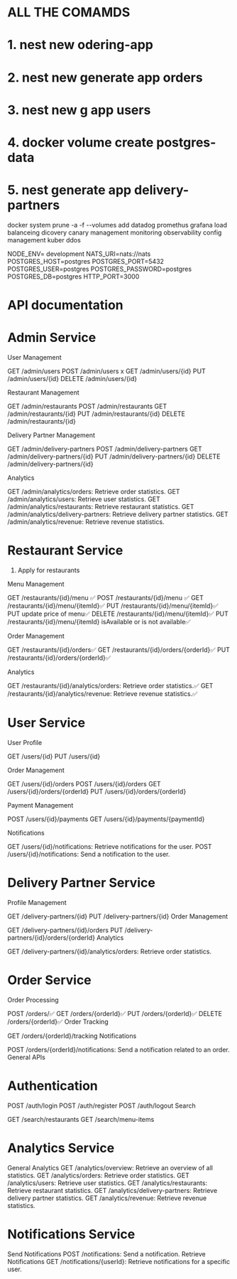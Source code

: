 #   ALL THE COMAMDS

# 1. nest new odering-app
# 2. nest new generate app orders
# 3. nest new g app users
# 4. docker volume create postgres-data
# 5. nest generate app delivery-partners

 docker system prune -a -f --volumes
 add datadog promethus grafana
 load balanceing
 dicovery
 canary management
 monitoring observability
 config management
 kuber
 ddos
 
NODE_ENV= development
NATS_URI=nats://nats
POSTGRES_HOST=postgres
POSTGRES_PORT=5432
POSTGRES_USER=postgres
POSTGRES_PASSWORD=postgres
POSTGRES_DB=postgres
HTTP_PORT=3000

# API documentation

# Admin Service

User Management

GET /admin/users
POST /admin/users x
GET /admin/users/{id}
PUT /admin/users/{id}
DELETE /admin/users/{id}


Restaurant Management

GET /admin/restaurants
POST /admin/restaurants
GET /admin/restaurants/{id}
PUT /admin/restaurants/{id}
DELETE /admin/restaurants/{id}

Delivery Partner Management

GET /admin/delivery-partners
POST /admin/delivery-partners
GET /admin/delivery-partners/{id}
PUT /admin/delivery-partners/{id}
DELETE /admin/delivery-partners/{id}

Analytics

GET /admin/analytics/orders: Retrieve order statistics.
GET /admin/analytics/users: Retrieve user statistics.
GET /admin/analytics/restaurants: Retrieve restaurant statistics.
GET /admin/analytics/delivery-partners: Retrieve delivery partner statistics.
GET /admin/analytics/revenue: Retrieve revenue statistics.




# Restaurant Service
1. Apply for restaurants

Menu Management


GET /restaurants/{id}/menu ✅
POST /restaurants/{id}/menu ✅
GET /restaurants/{id}/menu/{itemId}✅
PUT /restaurants/{id}/menu/{itemId}✅
PUT update price of menu✅
DELETE /restaurants/{id}/menu/{itemId}✅
PUT /restaurants/{id}/menu/{itemId} isAvailable or is not available✅

Order Management

GET /restaurants/{id}/orders✅
GET /restaurants/{id}/orders/{orderId}✅
PUT /restaurants/{id}/orders/{orderId}✅

Analytics

GET /restaurants/{id}/analytics/orders: Retrieve order statistics.✅
GET /restaurants/{id}/analytics/revenue: Retrieve revenue statistics.✅


# User Service

User Profile

GET /users/{id}
PUT /users/{id}

Order Management

GET /users/{id}/orders
POST /users/{id}/orders
GET /users/{id}/orders/{orderId}
PUT /users/{id}/orders/{orderId}


Payment Management

POST /users/{id}/payments
GET /users/{id}/payments/{paymentId}

Notifications

GET /users/{id}/notifications: Retrieve notifications for the user.
POST /users/{id}/notifications: Send a notification to the user.

# Delivery Partner Service

Profile Management

GET /delivery-partners/{id}
PUT /delivery-partners/{id}
Order Management

GET /delivery-partners/{id}/orders
PUT /delivery-partners/{id}/orders/{orderId}
Analytics

GET /delivery-partners/{id}/analytics/orders: Retrieve order statistics.

# Order Service
Order Processing

POST /orders/✅
GET /orders/{orderId}✅
PUT /orders/{orderId}✅
DELETE /orders/{orderId}✅
Order Tracking

GET /orders/{orderId}/tracking
Notifications

POST /orders/{orderId}/notifications: Send a notification related to an order.
General APIs
# Authentication

POST /auth/login
POST /auth/register
POST /auth/logout
Search

GET /search/restaurants
GET /search/menu-items

# Analytics Service
General Analytics
GET /analytics/overview: Retrieve an overview of all statistics.
GET /analytics/orders: Retrieve order statistics.
GET /analytics/users: Retrieve user statistics.
GET /analytics/restaurants: Retrieve restaurant statistics.
GET /analytics/delivery-partners: Retrieve delivery partner statistics.
GET /analytics/revenue: Retrieve revenue statistics.

# Notifications Service
Send Notifications
POST /notifications: Send a notification.
Retrieve Notifications
GET /notifications/{userId}: Retrieve notifications for a specific user.